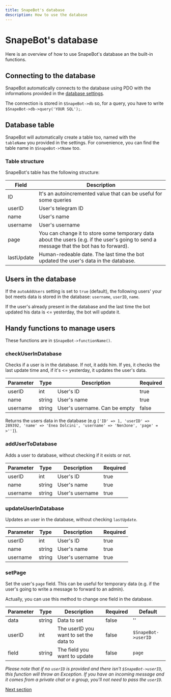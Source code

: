 ```yaml
---
title: SnapeBot's database
description: How to use the database
---
```

# SnapeBot's database

Here is an overview of how to use SnapeBot's database an the built-in functions.

## Connecting to the database

SnapeBot automatically connects to the database using PDO with the informations provided in the [database settings](settings.md#database).

The connection is stored in `$SnapeBot->db` so, for a query, you have to write `$SnapeBot->db->query('YOUR SQL');`.

## Database table

SnapeBot will automatically create a table too, named with the `tableName` you provided in the settings. For convenience, you can find the table name in `$SnapeBot->tName` too.

### Table structure

SnapeBot's table has the following structure:

| Field | Description |
|-------|-------------|
|ID|It's an autoincremented value that can be useful for some queries|
|userID|User's telegram ID|
|name|User's name|
|username|User's username|
|page|You can change it to store some temporary data about the users (e.g. if the user's going to send a message that the bot has to forward).|
|lastUpdate|Human-redeable date. The last time the bot updated the user's data in the database.|

## Users in the database

If the `autoAddUsers` setting is set to `true` (default), the following users' your bot meets data is stored in the database: `username`, `userID`, `name`.

If the user's already present in the database and the last time the bot updated his data is <= yesterday, the bot will update it.

## Handy functions to manage users

These functions are in `$SnapeBot->functionName()`.

### checkUserInDatabase

Checks if a user is in the database. If not, it adds him. If yes, it checks the last update time and, if it's <= yesterday, it updates the user's data.

| Parameter | Type | Description | Required |
|-----------|------|-------------|----------|
|userID|int|User's ID|true|
|name|string|User's name|true|
|username|string|User's username. Can be empty|false|

Returns the users data in the database (e.g `['ID' => 1, 'userID' => 289392, 'name' => 'Enea Dolcini', 'username' => 'Nen3one', 'page' = >'']`).


### addUserToDatabase

Adds a user to database, without checking if it exists or not.

| Parameter | Type | Description | Required |
|-----------|------|-------------|----------|
|userID|int|User's ID|true|
|name|string|User's name|true|
|username|string|User's username|true|


### updateUserInDatabase

Updates an user in the database, without checking `lastUpdate`.

| Parameter | Type | Description | Required |
|-----------|------|-------------|----------|
|userID|int|User's ID|true|
|name|string|User's name|true|
|username|string|User's username|true|


### setPage

Set the user's `page` field. This can be useful for temporary data (e.g. if the user's going to write a message to forward to an admin).

Actually, you can use this method to change one field in the database.

| Parameter | Type | Description | Required | Default |
|-----------|------|-------------|----------|---------|
|data|string|Data to set|false|''|
|userID|int|The userID you want to set the data to|false|`$SnapeBot->userID`|
|field|string|The field you want to update|false|`page`|

_Please note that if no `userID` is provided and there isn't `$SnapeBot->userID`, this function will throw an Exception. If you have an incoming message and it comes from a private chat or a group, you'll not need to pass the `userID`._

[Next section](API/methods.md)
